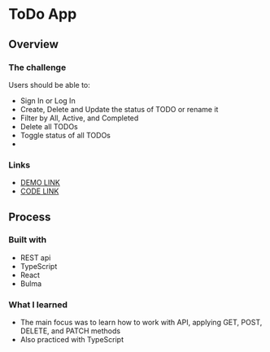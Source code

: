 # ToDo App


## Overview

### The challenge

Users should be able to:

  - Sign In or Log In
  - Create, Delete and Update the status of TODO or rename it
  - Filter by All, Active, and Completed
  - Delete all TODOs
  - Toggle status of all TODOs
  - 
### Links
  - [DEMO LINK](https://koliiis.github.io/todo-app/)
  - [CODE LINK](https://github.com/koliiis/todo-app)

## Process

### Built with

  - REST api
  - TypeScript
  - React
  - Bulma

### What I learned

  - The main focus was to learn how to work with API, applying GET, POST, DELETE, and PATCH methods
  - Also practiced with TypeScript
